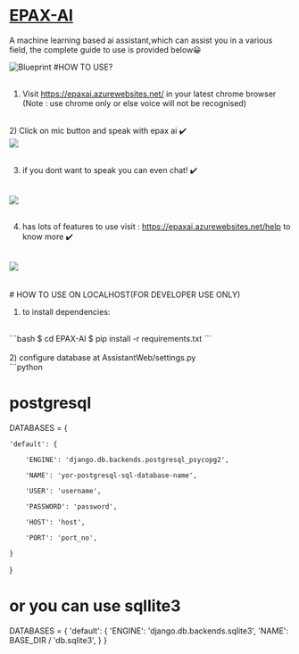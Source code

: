 
# [EPAX-AI](https://epaxai.azurewebsites.net/)

A machine learning based ai assistant,which can assist you in a various field,  the complete guide to use is provided below😀


![Blueprint](https://media.discordapp.net/attachments/770563766370566180/805070659684139018/virtualassistant.html_-_Google_Chrome_30-01-2021_19_11_10_3.png)
#HOW TO USE?
<br>
<br>
1) Visit https://epaxai.azurewebsites.net/ in your latest chrome browser (Note : use chrome only or else voice will not be recognised) 
<br>
2) Click on mic button and speak with epax ai ✔️
<br>
<img align="center"  src="https://cdn.discordapp.com/attachments/770563766370566180/805074123533451344/ezgif-5-5f38d8c31fd1.gif">

<br>
<br>

3) if you dont want to speak you can even chat! ✔️
<br>
<img align="center"  src="https://cdn.discordapp.com/attachments/770563766370566180/805077620383416380/ezgif-5-d6f1b3e1c1b9.gif">
<br>
<br>



4) has lots of features to use visit : https://epaxai.azurewebsites.net/help to know more ✔️
<br>
<img align="center"  src="https://cdn.discordapp.com/attachments/770563766370566180/805079326067392512/help.gif">
<br>
<br>
<br>
# HOW TO USE ON LOCALHOST(FOR DEVELOPER USE ONLY)
<br>

1) to install dependencies:
<br>
```bash
$ cd EPAX-AI
$ pip install -r requirements.txt
```
<br>
<br>
2) configure database at AssistantWeb/settings.py
<br>
```python

# postgresql
DATABASES = {

    'default': {

        'ENGINE': 'django.db.backends.postgresql_psycopg2',

        'NAME': 'yor-postgresql-sql-database-name',

        'USER': 'username',

        'PASSWORD': 'password',

        'HOST': 'host',

        'PORT': 'port_no',

    }
}

# or you can use sqllite3

DATABASES = {
    'default': {
        'ENGINE': 'django.db.backends.sqlite3',
        'NAME': BASE_DIR / 'db.sqlite3',
    }
}

```




